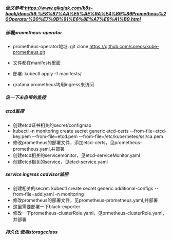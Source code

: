 ##### 全文参考:https://www.qikqiak.com/k8s-book/docs/59.%E8%87%AA%E5%AE%9A%E4%B9%89Prometheus%20Operator%20%E7%9B%91%E6%8E%A7%E9%A1%B9.html

##### 部署prometheus-operator

* prometheus-operator地址: git clone https://github.com/coreos/kube-prometheus.git
* 文件都在manifests里面

* 部署: kubectl apply -f manifests/

* grafana prometheus均用ingress来访问


##### 说一下未自带的监控

##### etcd监控

* 创建etcd证书相关的secret/configmap
* kubectl -n monitoring create secret generic etcd-certs --from-file=etcd-key.pem --from-file=etcd.pem --from-file=/etc/kubernetes/ssl/ca.pem
* 修改prometheus的部署文件，添加etcd-certs，见prometheus-prometheus.yaml,并部署
* 创建etcd相关的servicemonitor，见etcd-serviceMonitor.yaml
* 创建etcd相关的service，见etcd-service.yaml

##### service ingress cadvisor监控

* 创建相关的secret: kubectl create secret generic additional-configs --from-file=add.yaml  -n monitoring
* 修改prometheus的部署文件，见prometheus-prometheus.yaml,并部署
* 这里需要部署一下black-exporter
* 修改一下prometheus-clusterRole.yaml，见prmetheus-clusterRole.yaml，并部署


##### 持久化 使用storageclass
